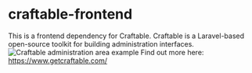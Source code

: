 # craftable-frontend
This is a frontend dependency for Craftable. Craftable is a Laravel-based open-source toolkit for building administration interfaces.
![Craftable administration area example](https://docs.brackets.sk/assets/posts-crud.png "Craftable administration area example")
Find out more here: https://www.getcraftable.com/
